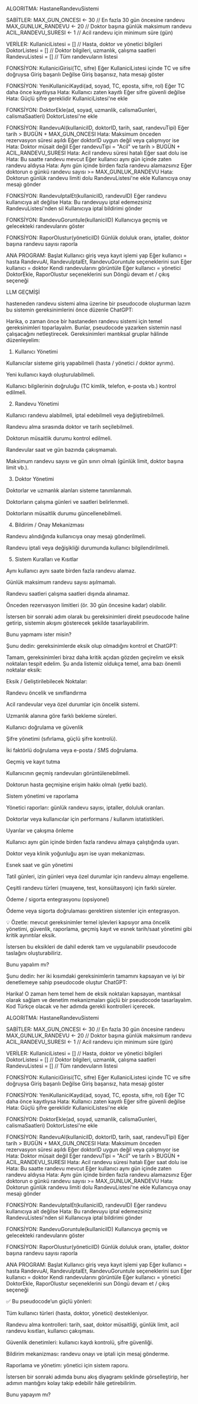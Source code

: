 ALGORITMA: HastaneRandevuSistemi

SABİTLER:
    MAX_GUN_ONCESI <- 30          // En fazla 30 gün öncesine randevu
    MAX_GUNLUK_RANDEVU <- 20      // Doktor başına günlük maksimum randevu
    ACIL_RANDEVU_SURESI <- 1      // Acil randevu için minimum süre (gün)
    
VERİLER:
    KullaniciListesi = []          // Hasta, doktor ve yönetici bilgileri
    DoktorListesi = []             // Doktor bilgileri, uzmanlık, çalışma saatleri
    RandevuListesi = []            // Tüm randevuların listesi

FONKSİYON: KullaniciGirisi(TC, sifre)
    Eğer KullaniciListesi içinde TC ve sifre doğruysa
        Giriş başarılı
    Değilse
        Giriş başarısız, hata mesajı göster

FONKSİYON: YeniKullaniciKaydi(ad, soyad, TC, eposta, sifre, rol)
    Eğer TC daha önce kayıtlıysa
        Hata: Kullanıcı zaten kayıtlı
    Eğer sifre güvenli değilse
        Hata: Güçlü şifre gereklidir
    KullaniciListesi'ne ekle

FONKSİYON: DoktorEkle(ad, soyad, uzmanlik, calismaGunleri, calismaSaatleri)
    DoktorListesi'ne ekle

FONKSİYON: RandevuAl(kullaniciID, doktorID, tarih, saat, randevuTipi)
    Eğer tarih > BUGÜN + MAX_GUN_ONCESI
        Hata: Maksimum önceden rezervasyon süresi aşıldı
    Eğer doktorID uygun değil veya çalışmıyor ise
        Hata: Doktor müsait değil
    Eğer randevuTipi = "Acil" ve tarih > BUGÜN + ACIL_RANDEVU_SURESI
        Hata: Acil randevu süresi hatalı
    Eğer saat dolu ise
        Hata: Bu saatte randevu mevcut
    Eğer kullanıcı aynı gün içinde zaten randevu aldıysa
        Hata: Aynı gün içinde birden fazla randevu alamazsınız
    Eğer doktorun o günkü randevu sayısı >= MAX_GUNLUK_RANDEVU
        Hata: Doktorun günlük randevu limiti dolu
    RandevuListesi'ne ekle
    Kullanıcıya onay mesajı gönder

FONKSİYON: RandevuIptalEt(kullaniciID, randevuID)
    Eğer randevu kullanıcıya ait değilse
        Hata: Bu randevuyu iptal edemezsiniz
    RandevuListesi'nden sil
    Kullanıcıya iptal bildirimi gönder

FONKSİYON: RandevuGoruntule(kullaniciID)
    Kullanıcıya geçmiş ve gelecekteki randevularını göster

FONKSİYON: RaporOlustur(yöneticiID)
    Günlük doluluk oranı, iptaller, doktor başına randevu sayısı raporla

ANA PROGRAM:
    Başlat
    Kullanıcı giriş veya kayıt işlemi yap
    Eğer kullanıcı = hasta
        RandevuAl, RandevuIptalEt, RandevuGoruntule seçeneklerini sun
    Eğer kullanıcı = doktor
        Kendi randevularını görüntüle
    Eğer kullanıcı = yönetici
        DoktorEkle, RaporOlustur seçeneklerini sun
    Döngü devam et / çıkış seçeneği

LLM GEÇMİŞİ 

hasteneden randevu sistemi alma üzerine bir pseudocode oluşturman lazım bu sistemin gereksinimlerini önce düzenle
ChatGPT:

Harika, o zaman önce bir hastaneden randevu sistemi için temel gereksinimleri toparlayalım. Bunlar, pseudocode yazarken sistemin nasıl çalışacağını netleştirecek. Gereksinimleri mantıksal gruplar hâlinde düzenleyelim:

1. Kullanıcı Yönetimi

Kullanıcılar sisteme giriş yapabilmeli (hasta / yönetici / doktor ayrımı).

Yeni kullanıcı kaydı oluşturulabilmeli.

Kullanıcı bilgilerinin doğruluğu (TC kimlik, telefon, e-posta vb.) kontrol edilmeli.

2. Randevu Yönetimi

Kullanıcı randevu alabilmeli, iptal edebilmeli veya değiştirebilmeli.

Randevu alma sırasında doktor ve tarih seçilebilmeli.

Doktorun müsaitlik durumu kontrol edilmeli.

Randevular saat ve gün bazında çakışmamalı.

Maksimum randevu sayısı ve gün sınırı olmalı (günlük limit, doktor başına limit vb.).

3. Doktor Yönetimi

Doktorlar ve uzmanlık alanları sisteme tanımlanmalı.

Doktorların çalışma günleri ve saatleri belirlenmeli.

Doktorların müsaitlik durumu güncellenebilmeli.

4. Bildirim / Onay Mekanizması

Randevu alındığında kullanıcıya onay mesajı gönderilmeli.

Randevu iptali veya değişikliği durumunda kullanıcı bilgilendirilmeli.

5. Sistem Kuralları ve Kısıtlar

Aynı kullanıcı aynı saate birden fazla randevu alamaz.

Günlük maksimum randevu sayısı aşılmamalı.

Randevu saatleri çalışma saatleri dışında alınamaz.

Önceden rezervasyon limitleri (ör. 30 gün öncesine kadar) olabilir.

İstersen bir sonraki adım olarak bu gereksinimleri direkt pseudocode haline getirip, sistemin akışını gösterecek şekilde tasarlayabilirim.

Bunu yapmamı ister misin?

Şunu dedin:
gereksinimlerde eksik olup olmadığını kontrol et
ChatGPT:

Tamam, gereksinimleri biraz daha kritik açıdan gözden geçirelim ve eksik noktaları tespit edelim. Şu anda listemiz oldukça temel, ama bazı önemli noktalar eksik:

Eksik / Geliştirilebilecek Noktalar:

Randevu öncelik ve sınıflandırma

Acil randevular veya özel durumlar için öncelik sistemi.

Uzmanlık alanına göre farklı bekleme süreleri.

Kullanıcı doğrulama ve güvenlik

Şifre yönetimi (sıfırlama, güçlü şifre kontrolü).

İki faktörlü doğrulama veya e-posta / SMS doğrulama.

Geçmiş ve kayıt tutma

Kullanıcının geçmiş randevuları görüntülenebilmeli.

Doktorun hasta geçmişine erişim hakkı olmalı (yetki bazlı).

Sistem yönetimi ve raporlama

Yönetici raporları: günlük randevu sayısı, iptaller, doluluk oranları.

Doktorlar veya kullanıcılar için performans / kullanım istatistikleri.

Uyarılar ve çakışma önleme

Kullanıcı aynı gün içinde birden fazla randevu almaya çalıştığında uyarı.

Doktor veya klinik yoğunluğu aşırı ise uyarı mekanizması.

Esnek saat ve gün yönetimi

Tatil günleri, izin günleri veya özel durumlar için randevu almayı engelleme.

Çeşitli randevu türleri (muayene, test, konsültasyon) için farklı süreler.

Ödeme / sigorta entegrasyonu (opsiyonel)

Ödeme veya sigorta doğrulaması gerektiren sistemler için entegrasyon.

💡 Özetle: mevcut gereksinimler temel işlevleri kapsıyor ama öncelik yönetimi, güvenlik, raporlama, geçmiş kayıt ve esnek tarih/saat yönetimi gibi kritik ayrıntılar eksik.

İstersen bu eksikleri de dahil ederek tam ve uygulanabilir pseudocode taslağını oluşturabiliriz.

Bunu yapalım mı?

Şunu dedin:
her iki kısımdaki gereksinimlerin tamamını kapsayan ve iyi bir denetlemeye sahip pseudocode oluştur
ChatGPT:

Harika! O zaman hem temel hem de eksik noktaları kapsayan, mantıksal olarak sağlam ve denetim mekanizmaları güçlü bir pseudocode tasarlayalım. Kod Türkçe olacak ve her adımda gerekli kontrolleri içerecek.

ALGORITMA: HastaneRandevuSistemi

SABİTLER:
    MAX_GUN_ONCESI <- 30          // En fazla 30 gün öncesine randevu
    MAX_GUNLUK_RANDEVU <- 20      // Doktor başına günlük maksimum randevu
    ACIL_RANDEVU_SURESI <- 1      // Acil randevu için minimum süre (gün)
    
VERİLER:
    KullaniciListesi = []          // Hasta, doktor ve yönetici bilgileri
    DoktorListesi = []             // Doktor bilgileri, uzmanlık, çalışma saatleri
    RandevuListesi = []            // Tüm randevuların listesi

FONKSİYON: KullaniciGirisi(TC, sifre)
    Eğer KullaniciListesi içinde TC ve sifre doğruysa
        Giriş başarılı
    Değilse
        Giriş başarısız, hata mesajı göster

FONKSİYON: YeniKullaniciKaydi(ad, soyad, TC, eposta, sifre, rol)
    Eğer TC daha önce kayıtlıysa
        Hata: Kullanıcı zaten kayıtlı
    Eğer sifre güvenli değilse
        Hata: Güçlü şifre gereklidir
    KullaniciListesi'ne ekle

FONKSİYON: DoktorEkle(ad, soyad, uzmanlik, calismaGunleri, calismaSaatleri)
    DoktorListesi'ne ekle

FONKSİYON: RandevuAl(kullaniciID, doktorID, tarih, saat, randevuTipi)
    Eğer tarih > BUGÜN + MAX_GUN_ONCESI
        Hata: Maksimum önceden rezervasyon süresi aşıldı
    Eğer doktorID uygun değil veya çalışmıyor ise
        Hata: Doktor müsait değil
    Eğer randevuTipi = "Acil" ve tarih > BUGÜN + ACIL_RANDEVU_SURESI
        Hata: Acil randevu süresi hatalı
    Eğer saat dolu ise
        Hata: Bu saatte randevu mevcut
    Eğer kullanıcı aynı gün içinde zaten randevu aldıysa
        Hata: Aynı gün içinde birden fazla randevu alamazsınız
    Eğer doktorun o günkü randevu sayısı >= MAX_GUNLUK_RANDEVU
        Hata: Doktorun günlük randevu limiti dolu
    RandevuListesi'ne ekle
    Kullanıcıya onay mesajı gönder

FONKSİYON: RandevuIptalEt(kullaniciID, randevuID)
    Eğer randevu kullanıcıya ait değilse
        Hata: Bu randevuyu iptal edemezsiniz
    RandevuListesi'nden sil
    Kullanıcıya iptal bildirimi gönder

FONKSİYON: RandevuGoruntule(kullaniciID)
    Kullanıcıya geçmiş ve gelecekteki randevularını göster

FONKSİYON: RaporOlustur(yöneticiID)
    Günlük doluluk oranı, iptaller, doktor başına randevu sayısı raporla

ANA PROGRAM:
    Başlat
    Kullanıcı giriş veya kayıt işlemi yap
    Eğer kullanıcı = hasta
        RandevuAl, RandevuIptalEt, RandevuGoruntule seçeneklerini sun
    Eğer kullanıcı = doktor
        Kendi randevularını görüntüle
    Eğer kullanıcı = yönetici
        DoktorEkle, RaporOlustur seçeneklerini sun
    Döngü devam et / çıkış seçeneği

✅ Bu pseudocode’un güçlü yönleri:

Tüm kullanıcı türleri (hasta, doktor, yönetici) destekleniyor.

Randevu alma kontrolleri: tarih, saat, doktor müsaitliği, günlük limit, acil randevu kısıtları, kullanıcı çakışması.

Güvenlik denetimleri: kullanıcı kaydı kontrolü, şifre güvenliği.

Bildirim mekanizması: randevu onayı ve iptali için mesaj gönderme.

Raporlama ve yönetim: yönetici için sistem raporu.

İstersen bir sonraki adımda bunu akış diyagramı şeklinde görselleştirip, her adımın mantığını kolay takip edebilir hâle getirebilirim.

Bunu yapayım mı?
